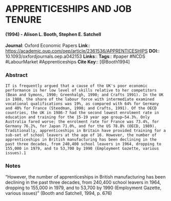 # APPRENTICESHIPS AND JOB TENURE
#### (1994) - Alison L. Booth, Stephen E. Satchell
**Journal**: Oxford Economic Papers
**Link**:: https://academic.oup.com/oep/article/2361536/APPRENTICESHIPS
**DOI**:: 10.1093/oxfordjournals.oep.a042153
**Links**:: 
**Tags**:: #paper #NCDS #LabourMarket #Apprenticeships 
**Cite Key**:: [@Booth1994]

### Abstract

```
IT is frequently argued that a cause of the UK's poor economic performance is her low level of skills relative to her competitors (Bean and Symons, 1990; Greenhalgh, 1990; and Crafts 1991). In the UK in 1988, the share of the labour force with intermediate examined vocational qualifications was 19%, as compared with 64% for Germany and 40% for France (Steedman, 1990; and Crafts, 1991). Of the OECD countries, the UK in 1986-7 had the second lowest enrolment rate in education and training for the 15-19 year age group—54.3%. Only Australia fared worse; the enrolment rate for France was 73.4%, for Germany 76.2%, for Japan 71.0%, and for the US 78.8% (OECD, 1989). Traditionally, apprenticeships in Britain have provided training for a sub-set of school leavers at the age of 16. However, the number of apprenticeships in British manufacturing has been declining in the past three decades, from 240,400 school leavers in 1964, dropping to 155,000 in 1979, and to 53,700 by 1990 (Employment Gazette, various issues).1
```

### Notes

“However, the number of apprenticeships in British manufacturing has been declining in the past three decades, from 240,400 school leavers in 1964, dropping to 155,000 in 1979, and to 53,700 by 1990 (Employment Gazette, various issues)” (Booth and Satchell, 1994, p. 676)
